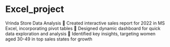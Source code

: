 # Excel_project
Vrinda Store Data Analysis
	Created interactive sales report for 2022 in MS Excel, incorporating pivot tables
	Designed dynamic dashboard for quick data exploration and analysis
	Identified key insights, targeting women aged 30-49 in top sales states for growth
